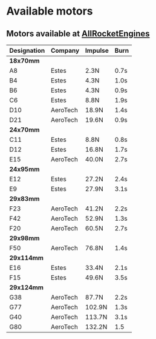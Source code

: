 # Available motors

## Motors available at [AllRocketEngines](http://www.allrocketengines.ca/Engines)

Designation|     Company|   Impulse|  Burn
---|             ---|       ---|      ---
**18x70mm**|||
A8|              Estes|     2.3N|     0.7s
B4|              Estes|     4.3N|     1.0s
B6|              Estes|     4.3N|     0.9s
C6|              Estes|     8.8N|     1.9s
D10|             AeroTech|  18.9N|    1.4s
D21|             AeroTech|  19.6N|    0.9s
**24x70mm**|||
C11|             Estes|     8.8N|     0.8s
D12|             Estes|     16.8N|    1.7s
E15|             AeroTech|  40.0N|    2.7s
**24x95mm**|||
E12|             Estes|     27.2N|    2.4s
E9|              Estes|     27.9N|    3.1s
**29x83mm**|||
F23|             AeroTech|  41.2N|    2.2s
F42|             AeroTech|  52.9N|    1.3s
F20|             AeroTech|  60.5N|    2.7s
**29x98mm**|||
F50|             AeroTech|  76.8N|    1.4s
**29x114mm**|||
E16|             Estes|     33.4N|    2.1s
F15|             Estes|     49.6N|    3.5s
**29x124mm**|||
G38|             AeroTech|  87.7N|    2.2s
G77|             AeroTech|  102.9N|   1.3s
G40|             AeroTech|  113.7N|   3.1s
G80|             AeroTech|  132.2N|   1.5
